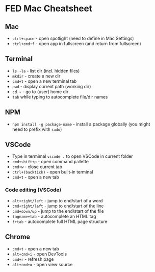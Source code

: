 # FED Mac Cheatsheet

## Mac
- `ctrl+space` - open spotlight (need to define in Mac Settings)
- `ctrl+cmd+f` - open app in fullscreen (and return from fullscreen)

## Terminal
- `ls -la` - list dir (incl. hidden files)
- `mkdir` - create a new dir
- `cmd+t` - open a new terminal tab
- `pwd` - display current path (working dir)
- `cd ~` - go to (user) home dir
- `tab` while typing to autocomplete file/dir names

## NPM
- `npm install -g package-name` - install a package globally (you might need to prefix with `sudo`)

## VSCode
- Type in termimal `vscode .` to open VSCode in current folder
- `cmd+shift+p` - open command pallette
- `cmd+w` - close current tab
- `ctrl+(backtick)` - open built-in terminal
- `cmd+t` - open a new tab

### Code editing (VSCode)
- `alt+right/left` - jump to end/start of a word
- `cmd+right/left` - jump to end/start of the line
- `cmd+down/up` - jump to the end/start of the file
- `tagname+tab` - autocomplete an HTML tag
- `!+tab` - autocomplete full HTML page structure

## Chrome
- `cmd+t` - open a new tab
- `alt+cmd+i` - open DevTools
- `cmd+r` - refresh page
- `alt+cmd+u` - open view source
